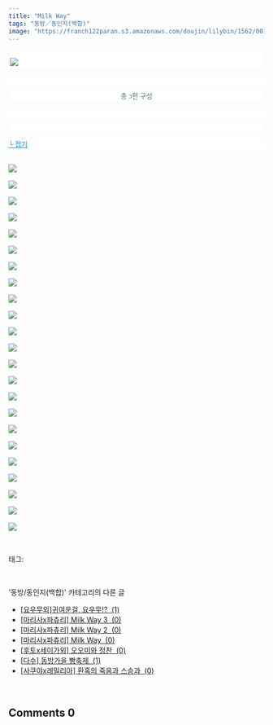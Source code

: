 ```yaml
---
title: "Milk Way"
tags: "동방／동인지(백합)"
image: "https://franch122paran.s3.amazonaws.com/doujin/lilybin/1562/001.jpg"
---
```

<div class="article">
<div class="area_view">
<p style="text-align: justify; background: white"><span style="color:#557a74; font-family:돋움; font-size:10pt"><br/> <img src="{{ site.imgserver7 }}/lilybin/1562/001.jpg"/>
</span></p><p style="text-align: justify; background: white"> 
 </p><p style="text-align: center; background: white"><span style="color:#557a74; font-family:돋움; font-size:10pt">총 3편 구성
</span></p><p style="text-align: justify; background: white"> 
 </p><p style="text-align: justify; background: white"> 
 </p><p style="text-align: justify; background: white"><a href="http://blog.naver.com/PostView.nhn?blogId=cjb0236&amp;logNo=150179054718&amp;parentCategoryNo=&amp;categoryNo=41&amp;viewDate=&amp;isShowPopularPosts=false&amp;from=postView"><span style="color:#0482d6; font-family:돋움; font-size:10pt; text-decoration:underline">└ 접기</span></a><span style="color:#557a74; font-family:돋움; font-size:10pt">
</span></p><p><span style="color:#557a74; font-family:돋움; font-size:10pt"><br/><img src="{{ site.imgserver7 }}/lilybin/1562/002.jpg"/><br/><br/><img src="{{ site.imgserver7 }}/lilybin/1562/003.jpg"/><br/><br/><img src="{{ site.imgserver7 }}/lilybin/1562/004.jpg"/><br/><br/><img src="{{ site.imgserver7 }}/lilybin/1562/005.jpg"/><br/><br/><img src="{{ site.imgserver7 }}/lilybin/1562/006.jpg"/><br/><br/><img src="{{ site.imgserver7 }}/lilybin/1562/007.jpg"/><br/><br/><img src="{{ site.imgserver7 }}/lilybin/1562/008.jpg"/><br/><br/><img src="{{ site.imgserver7 }}/lilybin/1562/009.jpg"/><br/><br/><img src="{{ site.imgserver7 }}/lilybin/1562/010.jpg"/><br/><br/><img src="{{ site.imgserver7 }}/lilybin/1562/011.jpg"/><br/><br/><img src="{{ site.imgserver7 }}/lilybin/1562/012.jpg"/><br/><br/><img src="{{ site.imgserver7 }}/lilybin/1562/013.jpg"/><br/><br/><img src="{{ site.imgserver7 }}/lilybin/1562/014.jpg"/><br/><br/><img src="{{ site.imgserver7 }}/lilybin/1562/015.jpg"/><br/><br/><img src="{{ site.imgserver7 }}/lilybin/1562/016.jpg"/><br/><br/><img src="{{ site.imgserver7 }}/lilybin/1562/017.jpg"/><br/><br/><img src="{{ site.imgserver7 }}/lilybin/1562/018.jpg"/><br/><br/><img src="{{ site.imgserver7 }}/lilybin/1562/019.jpg"/><br/><br/><img src="{{ site.imgserver7 }}/lilybin/1562/020.jpg"/><br/><br/><img src="{{ site.imgserver7 }}/lilybin/1562/021.jpg"/><br/><br/><img src="{{ site.imgserver7 }}/lilybin/1562/022.jpg"/><br/><br/><img src="{{ site.imgserver7 }}/lilybin/1562/023.jpg"/><br/><br/><img src="{{ site.imgserver7 }}/lilybin/1562/024.jpg"/></span></p>
</div></div><br/>
<div class="tagTrail">
<p>태그: </p>
<ul>
</ul>
</div><br/>
<div class="another">
<p>'동방/동인지(백합)' 카테고리의 다른 글</p>
<ul>
<li><a href="/lilybin_1565">
[요우무외]귀여운걸, 요우무!?  (1)
</a></li>
<li><a href="/lilybin_1564">
[마리사x파츄리] Milk Way 3  (0)
</a></li>
<li><a href="/lilybin_1563">
[마리사x파츄리] Milk Way 2  (0)
</a></li>
<li><a href="/lilybin_1562">
[마리사x파츄리] Milk Way  (0)
</a></li>
<li><a href="/lilybin_1561">
[후토x세이가외] 오오미와 정찬  (0)
</a></li>
<li><a href="/lilybin_1560">
[다수] 동방가을 빵축제  (1)
</a></li>
<li><a href="/lilybin_1559">
[사쿠야x레밀리아] 환혹의 죽음과 스승과  (0)
</a></li>
</ul>
</div><br/>
<div class="comment">
<h2 class="bold">Comments <span id="commentCount1562">0</span></h2>
<div style="clear:both;">
<div id="entry1562Comment" style="display:block">
</div>
</div>
</div><br/>
<br/>
<p id="refer"></p>
<br/>

